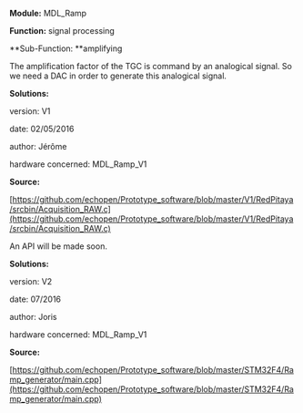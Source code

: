 **Module:** MDL_Ramp

**Function:** signal processing

**Sub-Function: **amplifying

The amplification factor of the TGC is command by an analogical signal. So we need a DAC in order to generate this analogical signal.

**Solutions:** 

version: V1

date: 02/05/2016

author: Jérôme

hardware concerned: MDL_Ramp_V1

**Source:**

[https://github.com/echopen/Prototype_software/blob/master/V1/RedPitaya/srcbin/Acquisition_RAW.c](https://github.com/echopen/Prototype_software/blob/master/V1/RedPitaya/srcbin/Acquisition_RAW.c)

An API will be made soon.

**Solutions:** 

version: V2

date: 07/2016

author: Joris

hardware concerned: MDL_Ramp_V1

**Source:**

[https://github.com/echopen/Prototype_software/blob/master/STM32F4/Ramp_generator/main.cpp](https://github.com/echopen/Prototype_software/blob/master/STM32F4/Ramp_generator/main.cpp)

